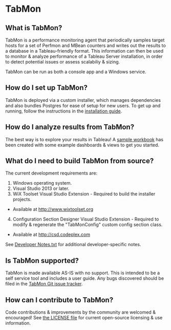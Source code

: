 # TabMon #

## What is TabMon?

TabMon is a performance monitoring agent that periodically samples target hosts for a set of Perfmon and MBean counters and writes out the results to a database in a Tableau-friendly format.  This information can then be used to monitor & analyze performance of a Tableau Server installation, in order to detect potential issues or assess scalabiliy & sizing.

TabMon can be run as both a console app and a Windows service.

## How do I set up TabMon?

TabMon is deployed via a custom installer, which manages dependencies and also bundles Postgres for ease of setup for new users.  To get up and running, follow the instructions in the [installation guide](https://github.com/tableau/TabMon/blob/master/TabMonService/Documentation/UserGuide.pdf).

## How do I analyze results from TabMon?

The best way is to explore your results in Tableau!  A [sample workbook](https://github.com/tableau/TabMon/releases/download/v1.0/TabMonWorkbook.twb) has been created with some example dashboards & views to get you started.

## What do I need to build TabMon from source?

The current development requirements are:

1. Windows operating system.
2. Visual Studio 2013 or later.
3. WiX Toolset Visual Studio Extension - Required to build the installer projects.
  * Available at http://www.wixtoolset.org
4. Configuration Section Designer Visual Studio Extension - Required to modify & regenerate the "TabMonConfig" custom config section class.
  * Available at http://csd.codeplex.com

See [Developer Notes.txt](https://github.com/tableau/TabMon/blob/master/Developer%20Notes.txt) for additional developer-specific notes.

## Is TabMon supported?

TabMon is made available AS-IS with no support. This is intended to be a self service tool and includes a user guide.  Any bugs discovered should be filed in the [TabMon Git issue tracker](https://github.com/tableau/TabMon/issues).

## How can I contribute to TabMon?

Code contributions & improvements by the community are welcomed & encouraged!  See [the LICENSE file](https://github.com/tableau/TabMon/blob/master/LICENSE) for current open-source licensing & use information.